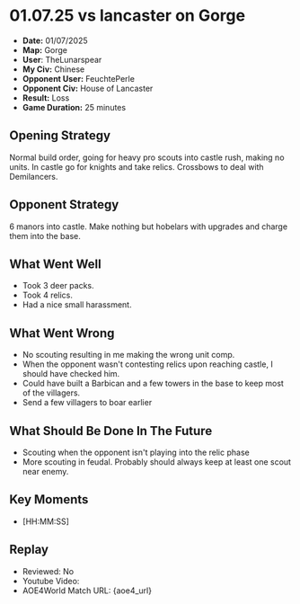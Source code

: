 # 01.07.25 vs lancaster on Gorge

- **Date:** 01/07/2025
- **Map:** Gorge
- **User**: TheLunarspear
- **My Civ:** Chinese
- **Opponent User:** FeuchtePerle
- **Opponent Civ:** House of Lancaster
- **Result:** Loss
- **Game Duration:** 25 minutes

## Opening Strategy
Normal build order, going for heavy pro scouts into castle rush, making no units.
In castle go for knights and take relics. Crossbows to deal with Demilancers.

## Opponent Strategy
6 manors into castle.
Make nothing but hobelars with upgrades and charge them into the base.

## What Went Well
- Took 3 deer packs.
- Took 4 relics.
- Had a nice small harassment.

## What Went Wrong
- No scouting resulting in me making the wrong unit comp.
- When the opponent wasn't contesting relics upon reaching castle, I should have checked him.
- Could have built a Barbican and a few towers in the base to keep most of the villagers.
- Send a few villagers to boar earlier

## What Should Be Done In The Future
- Scouting when the opponent isn't playing into the relic phase
- More scouting in feudal. Probably should always keep at least one scout near enemy.

## Key Moments
- [HH:MM:SS] 

## Replay
- Reviewed: No
- Youtube Video:
- AOE4World Match URL: {aoe4_url}